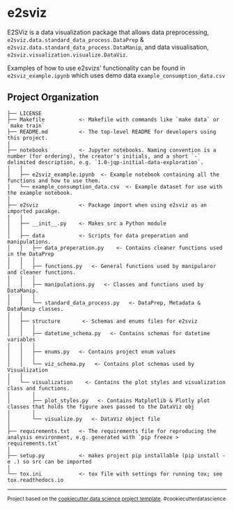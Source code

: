 e2sviz
==============================

E2SViz is a data visualization package that allows data preprocessing, `e2sviz.data.standard_data_process.DataPrep` & `e2sviz.data.standard_data_process.DataManip`, and data visualisation, `e2sviz.visualization.visualize.DataViz`.

Examples of how to use e2svizs' functionality can be found in `e2sviz_example.ipynb` which uses demo data `example_consumption_data.csv`

Project Organization
------------

    ├── LICENSE
    ├── Makefile           <- Makefile with commands like `make data` or `make train`
    ├── README.md          <- The top-level README for developers using this project.
    │
    ├── notebooks          <- Jupyter notebooks. Naming convention is a number (for ordering), the creator's initials, and a short `-` delimited description, e.g. `1.0-jqp-initial-data-exploration`.
    │   │
    │   ├── e2sviz_example.ipynb  <- Example notebook containing all the functions and how to use them.
    │   └── example_consumption_data.csv  <- Example dataset for use with the example notebook.
    │
    ├── e2sviz             <- Package import when using e2sviz as an imported pacakge.
    │   │
    │   ├── __init__.py    <- Makes src a Python module
    │   │
    │   ├── data           <- Scripts for data preperation and manipulations.
    │   │   ├── data_preperation.py    <- Contains cleaner functions used in the DataPrep
    │   │   │   
    │   │   ├── functions.py   <- General functions used by manipularor and cleaner functions.
    │   │   │   
    │   │   ├── manipulations.py   <- Classes and functions used by DataManip.
    │   │   │   
    │   │   └── standard_data_process.py   <- DataPrep, Metadata & DataManip classes.
    │   │
    │   ├── structure       <- Schemas and enums files for e2sviz
    │   │   │   
    │   │   ├── datetime_schema.py   <- Contains schemas for datetime variables
    │   │   │   
    │   │   ├── enums.py   <- Contains project enum values
    │   │   │   
    │   │   └── viz_schema.py   <- Contains plot schemas used by Visualization
    │   │
    │   └── visualization    <- Contains the plot styles and visualization class and functions.
    │       │   
    │       ├── plot_styles.py   <- Contains Matplotlib & Plotly plot classes that holds the figure axes passed to the DataViz obj
    │       │   
    │       └── visualize.py   <- DataViz object file
    │
    ├── requirements.txt   <- The requirements file for reproducing the analysis environment, e.g. generated with `pip freeze > requirements.txt`
    │
    ├── setup.py           <- makes project pip installable (pip install -e .) so src can be imported
    │
    └── tox.ini            <- tox file with settings for running tox; see tox.readthedocs.io


--------

<p><small>Project based on the <a target="_blank" href="https://drivendata.github.io/cookiecutter-data-science/">cookiecutter data science project template</a>. #cookiecutterdatascience</small></p>
